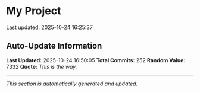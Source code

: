 # My Project


Last updated: 2025-10-24 16:25:37




























































































































































































































































## Auto-Update Information

**Last Updated:** 2025-10-24 16:50:05
**Total Commits:** 252
**Random Value:** 7332
**Quote:** _This is the way._

---
_This section is automatically generated and updated._